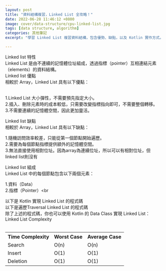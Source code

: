 ```yaml
---
layout: post
title: "資料結構複習，Linked List 全攻略！"
date: 2022-06-28 11:46:12 +0800
image: cover/data-structure/cpu-linked-list.jpg
tags: [data structure, algorithm]
categories: 其他筆記
excerpt: "學習 Linked List 複習資料結構，包含優勢、缺點，以及 Kotlin 實作方式。完整攻略，助你了解 Linked List 的 Time Complexity 和操作方法。"

---
```


<div class="c-border-main-title-2">Linked list 特性</div>
Linked List 是由不連續的記憶體位址組成，透過指標（pointer）互相連結元素（elements）的資料結構。

<div class="c-border-main-title-2"> Linked list 優點</div>
相較於 Array，Linked List 具有以下優點：<br><br>

1.Linked List 大小彈性，不需要預先指定大小。<br>
2.插入、刪除元素時的成本較低，只需要改變指標指向即可，不需要整個轉移。<br>
3.不需要連續的記憶體空間，因此更加靈活。<br>


<div class="c-border-main-title-2"> Linked list 缺點</div>
相較於 Array，Linked List 具有以下缺點：<br>

1.隨機訪問效率較差，只能從第一個節點開始遍歷。<br>
2.需要為每個節點指標提供額外的記憶體空間。<br>
3.無法直接使用相對位址。因為array為連續位址，所以可以有相對位址，但linked list則沒有<br>


<div class="c-border-main-title-2">Linked list 組成</div>
Linked List 中的每個節點包含以下兩個元素：<br>

1.資料（Data）<br>
2.指標（Pointer）<br
<div class="c-border-content-title-4">
   以下是 Kotlin 實現 Linked List 的程式碼
</div>
 <script src="https://gist.github.com/KuanChunChen/ad9e538b06afc720f0785a4471fd6145.js"></script>

<div class="c-border-content-title-4">
   以下是遍歷Traversal Linked List 的程式碼
</div>

<script src="https://gist.github.com/KuanChunChen/4e3fa3e7c237fe1f49a8f960ca4fcb44.js"></script>

<div class="c-border-content-title-4">
  除了上述的程式碼，你也可以使用 Kotlin 的 Data Class 實現 Linked List：
</div>
<script src="https://gist.github.com/KuanChunChen/9e2f8f142eaa6aab94864dcf7cb638b3.js"></script>

<div class="c-border-content-title-4">
  Linked List Complexity
</div><br>
<table class="rwd-table">
    <tr>
      <th>Time Complexity</th>
      <th>Worst Case</th>
      <th>Average Case</th>
    </tr>
    <tr>
      <td>Search</td>
      <td>O(n)</td>
      <td>O(n)</td>
    </tr>
    <tr>
      <td>Insert</td>
      <td>O(1)</td>
      <td>O(1)</td>
    </tr>
    <tr>
      <td>Deletion</td>
      <td>O(1)</td>
      <td>O(1)</td>
    </tr>
  </table>

